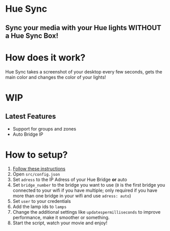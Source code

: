 # Hue Sync
## Sync your media with your Hue lights WITHOUT a Hue Sync Box!

# How does it work?
Hue Sync takes a screenshot of your desktop every few seconds, gets the main color and changes the color of your lights!

# WIP

## Latest Features
- Support for groups and zones
- Auto Bridge IP


# How to setup?
1. [Follow these instructions](https://developers.meethue.com/develop/get-started-2/)
2. Open ```src/config.json```
3. Set ```adress``` to the IP Adress of your Hue Bridge __or__ auto
4. Set ```bridge_number``` to the bridge you want to use (```0``` is the first bridge you connected to your wifi if you have multiple; only required if you have more than one bridge in your wifi and use ```adress: auto```)
5. Set ```user``` to your credentials
6. Add the lamp ids to ```lamps```
7. Change the additional settings like ```updatespermilliseconds``` to improve performance, make it smoother or something.
8. Start the script, watch your movie and enjoy!
